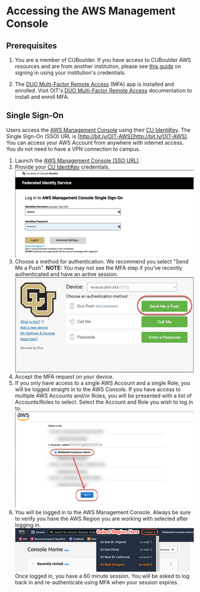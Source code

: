 # Accessing the AWS Management Console

## Prerequisites
1. You are a member of CUBoulder. If you have access to CUBoulder AWS resources and are from another institution, please see [this guide](non-cu-boulder/aws-console-access-non-cu-boulder.md) on signing in using your institution's credentials.

2. The [DUO Multi-Factor Remote Access](https://oit.colorado.edu/services/identity-access-management/multi-factor-remote-access) (MFA) app is installed and enrolled.
Visit OIT's [DUO Multi-Factor Remote Access](https://oit.colorado.edu/services/identity-access-management/multi-factor-remote-access) documentation to install and enroll MFA.

## Single Sign-On

Users access the [AWS Management Console](http://bit.ly/OIT-AWS) using their [CU IdentiKey](https://oit.colorado.edu/services/identity-access-management/identikey).
The Single Sign-On (SSO) URL is [http://bit.ly/OIT-AWS](http://bit.ly/OIT-AWS).
You can access your AWS Account from anywhere with internet access.  You do not need to have a VPN connection to campus.

1. Launch the [AWS Management Console (SSO URL)](http://bit.ly/OIT-AWS).
2. Provide your [CU IdentiKey](https://oit.colorado.edu/services/identity-access-management/identikey) credentials.
![](images/aws-console-access/login.png)
3. Choose a method for authentication.  We recommend you select "Send Me a Push".  **NOTE:** You may not see the MFA step if you've recently authenticated and have an active session.
![](images/aws-console-access/mfa.png)
4. Accept the MFA request on your device.
5. If you only have access to a single AWS Account and a single Role, you will be logged straight in to the AWS Console.
If you have access to multiple AWS Accounts and/or Roles, you will be presented with a list of Accounts/Roles to select.  Select the Account and Role you wish to log in to.
![](images/aws-console-access/select-role.png)
6. You will be logged in to the AWS Management Console.  Always be sure to verify you have the AWS Region you are working with selected after logging in.
![](images/aws-console-access/select-region.png)
Once logged in, you have a 60 minute session.  You will be asked to log back in and re-authenticate using MFA when your session expires.

